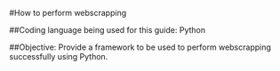 #How to perform webscrapping

##Coding language being used for this guide: Python

##Objective: Provide a framework to be used to perform webscrapping successfully using Python.